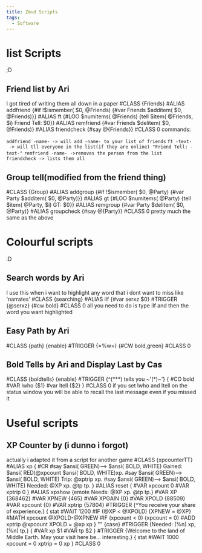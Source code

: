 ```yaml
---
title: Zmud Scripts
tags:
  - Software
---
```

# list Scripts

;D

## Friend list by Ari

I got tired of writing them all down in a paper \#CLASS {Friends}
\#ALIAS addfriend {#if !\$ismember( \$0, @Friends) {#var Friends
\$additem( \$0, @Friends)}} \#ALIAS ft {#LOO \$numitems( @Friends) {tell
\$item( @Friends, \$i) Friend Tell: \$0}} \#ALIAS remfriend {#var
Friends \$delitem( \$0, @Friends)} \#ALIAS friendcheck {#say @{Friends}}
\#CLASS 0 commands:

`addfriend -name- -> will add -name- to your list of friends`
`ft -text- -> will tll everyone in the list(if they are online) "Friend Tell: -text-"`
`remfriend -name- ->removes the person from the list`
`friendcheck -> lists them all`

## Group tell(modified from the friend thing)

\#CLASS {Group} \#ALIAS addgroup {#if !\$ismember( \$0, @Party) {#var
Party \$additem( \$0, @Party)}} \#ALIAS gt {#LOO \$numitems( @Party)
{tell \$item( @Party, \$i) GT: \$0}} \#ALIAS remgroup {#var Party
\$delitem( \$0, @Party)} \#ALIAS groupcheck {#say @{Party}} \#CLASS 0
pretty much the same as the above

# Colourful scripts

:D

## Search words by Ari

I use this when i want to highlight any word that i dont want to miss
like 'narrates' \#CLASS {searching} \#ALIAS ilf {#var serxz \$0}
\#TRIGGER {@serxz} {#cw bold} \#CLASS 0 all you need to do is type ilf
and then the word you want highlighted

## Easy Path by Ari

\#CLASS {path} {enable} \#TRIGGER {=%w=} {#CW bold,green} \#CLASS 0

## Bold Tells by Ari and Display Last by Cas

\#CLASS {boldtells} {enable} \#TRIGGER {^(\*\*\*) tells you ~'(\*)~'} {
\#CO bold \#VAR lwho {\$1} \#var ltell {\$2} } \#CLASS 0 if you set lwho
and ltell on the status window you will be able to recall the last
message even if you missed it

# Useful scripts

## XP Counter by (i dunno i forgot)

actually i adapted it from a script for another game \#CLASS
{xpcounterTT} \#ALIAS xp { \#CR \#say \$ansi( GREEN)--\> \$ansi( BOLD,
WHITE) Gained: \$ansi( RED)@xpcount \$ansi( BOLD, WHITE)xp. \#say
\$ansi( GREEN)--\> \$ansi( BOLD, WHITE) Trip: @xptrip xp. \#say \$ansi(
GREEN)--\> \$ansi( BOLD, WHITE) Needed: @XP xp. @tp tp. } \#ALIAS reset
{ \#VAR xpcount 0 \#VAR xptrip 0 } \#ALIAS xpshow {emote Needs: @XP xp.
@tp tp.} \#VAR XP {368462} \#VAR XPNEW {465} \#VAR XPGAIN {0} \#VAR
XPOLD {88509} \#VAR xpcount {0} \#VAR xptrip {57804} \#TRIGGER {^You
receive your share of experience.} { stat \#WAIT 1200 \#IF (@XP \<
@XPOLD) {XPNEW = @XP} \#MATH xpcount @XPOLD-@XPNEW \#IF (xpcount \< 0)
{xpcount = 0} \#ADD xptrip @xpcount XPOLD = @xp xp } "" {case} \#TRIGGER
{Needed: (%n) xp, (%n) tp.} { \#VAR xp \$1 \#VAR tp \$2 } \#TRIGGER
{Welcome to the land of Middle Earth. May your visit here be...
interesting.} { stat \#WAIT 1000 xpcount = 0 xptrip = 0 xp } \#CLASS 0
